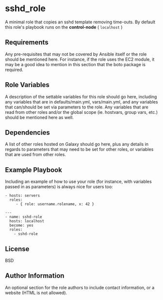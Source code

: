 sshd_role
=========

A minimal role that copies an sshd template removing time-outs. By default this role's playbook runs on the **control-node** ( `localhost` )

Requirements
------------

Any pre-requisites that may not be covered by Ansible itself or the role should be mentioned here. For instance, if the role uses the EC2 module, it may be a good idea to mention in this section that the boto package is required.

Role Variables
--------------

A description of the settable variables for this role should go here, including any variables that are in defaults/main.yml, vars/main.yml, and any variables that can/should be set via parameters to the role. Any variables that are read from other roles and/or the global scope (ie. hostvars, group vars, etc.) should be mentioned here as well.

Dependencies
------------

A list of other roles hosted on Galaxy should go here, plus any details in regards to parameters that may need to be set for other roles, or variables that are used from other roles.

Example Playbook
----------------

Including an example of how to use your role (for instance, with variables passed in as parameters) is always nice for users too:

    - hosts: servers
      roles:
         - { role: username.rolename, x: 42 }
```
---
- name: sshd-role
  hosts: localhost
  become: yes
  roles:
    - sshd-role
``` 
License
-------

BSD

Author Information
------------------

An optional section for the role authors to include contact information, or a website (HTML is not allowed).
